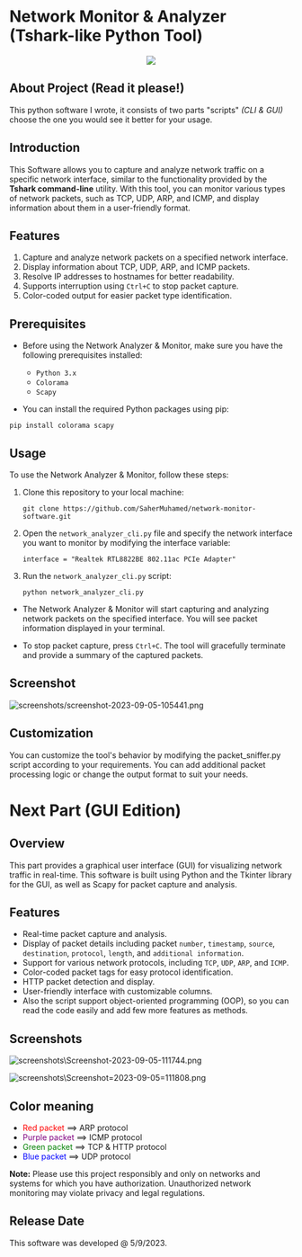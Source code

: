 # Network Monitor & Analyzer (Tshark-like Python Tool)

<p align="center">
  <img src="assets/circle.ico" />
</p>

## About Project (Read it please!)
This python software I wrote, it consists of two parts "scripts" *(CLI & GUI)* choose the one you would see it better for your usage.

## Introduction
This Software allows you to capture and analyze network traffic on a specific network interface, similar to the functionality provided by the **Tshark command-line** utility. With this tool, you can monitor various types of network packets, such as TCP, UDP, ARP, and ICMP, and display information about them in a user-friendly format.

## Features
1. Capture and analyze network packets on a specified network interface.
2. Display information about TCP, UDP, ARP, and ICMP packets.
3. Resolve IP addresses to hostnames for better readability.
4. Supports interruption using `Ctrl+C` to stop packet capture.
5. Color-coded output for easier packet type identification.

## Prerequisites
- Before using the Network Analyzer & Monitor, make sure you have the following prerequisites installed:
   - `Python 3.x`
   - `Colorama`
   - `Scapy`

- You can install the required Python packages using pip:

```comamndline
pip install colorama scapy
```

## Usage
To use the Network Analyzer & Monitor, follow these steps:

1. Clone this repository to your local machine:
    ```commandline
    git clone https://github.com/SaherMuhamed/network-monitor-software.git
    ```

2. Open the `network_analyzer_cli.py` file and specify the network interface you want to monitor by modifying the interface variable:

    ```commandline
    interface = "Realtek RTL8822BE 802.11ac PCIe Adapter"
    ```
    
3. Run the `network_analyzer_cli.py` script:

    ```commandline
    python network_analyzer_cli.py
    ```

- The Network Analyzer & Monitor will start capturing and analyzing network packets on the specified interface. You will see packet information displayed in your terminal.

- To stop packet capture, press `Ctrl+C`. The tool will gracefully terminate and provide a summary of the captured packets.

## Screenshot
![screenshots/screenshot-2023-09-05-105441.png](https://github.com/SaherMuhamed/network-monitor-software/blob/main/screenshots/Screenshot-2023-09-05-105441.png)


## Customization
You can customize the tool's behavior by modifying the packet_sniffer.py script according to your requirements. You can add additional packet processing logic or change the output format to suit your needs.

# Next Part (GUI Edition)

## Overview
This part provides a graphical user interface (GUI) for visualizing network traffic in real-time. This software is built using Python and the Tkinter library for the GUI, as well as Scapy for packet capture and analysis.

## Features
- Real-time packet capture and analysis.
- Display of packet details including packet `number`, `timestamp`, `source`, `destination`, `protocol`, `length`, and `additional information`.
- Support for various network protocols, including `TCP`, `UDP`, `ARP`, and `ICMP`.
- Color-coded packet tags for easy protocol identification.
- HTTP packet detection and display.
- User-friendly interface with customizable columns.
- Also the script support object-oriented programming (OOP), so you can read the code easily and add few more features as methods.

## Screenshots
![screenshots\Screenshot-2023-09-05-111744.png](https://github.com/SaherMuhamed/network-monitor-software/blob/main/screenshots/Screenshot-2023-09-05-111744.png)

![screenshots\Screenshot=2023-09-05=111808.png](https://github.com/SaherMuhamed/network-monitor-software/blob/main/screenshots/Screenshot%3D2023-09-05%3D111808.png)

## Color meaning
- <span style="color:red;">Red packet</span> ==> ARP protocol
- <span style="color:purple;">Purple packet</span> ==> ICMP protocol
- <span style="color:green;">Green packet</span> ==> TCP & HTTP protocol
- <span style="color:blue;">Blue packet</span> ==> UDP protocol

**Note:** Please use this project responsibly and only on networks and systems for which you have authorization. Unauthorized network monitoring may violate privacy and legal regulations.

## Release Date
This software was developed @ 5/9/2023.
